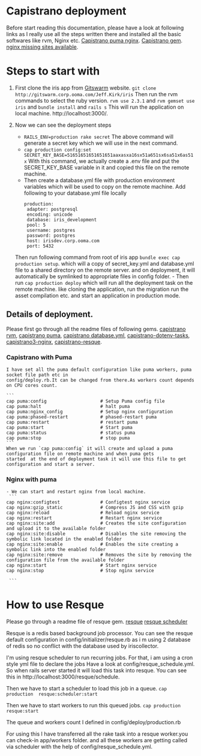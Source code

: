 # Capistrano deployment
  Before start reading this documentation, please have a look at following links as I really use all the steps written there and installed all the basic softwares like rvm, Nginx etc.
   [Capistrano puma nginx](https://www.digitalocean.com/community/tutorials/deploying-a-rails-app-on-ubuntu-14-04-with-capistrano-nginx-and-puma).
   [Capistrano gem](https://github.com/capistrano/capistrano/).
   [nginx missing sites available](https://stackoverflow.com/questions/17413526/nginx-missing-sites-available-directory).

# Steps to start with
  1. First clone the iris app from [Gitswarm](http://gitswarm.corp.ooma.com/Jeff.Kirk/iris) website.
  `git clone http://gitswarm.corp.ooma.com/Jeff.Kirk/iris`
  Then run the rvm commands to select the ruby version.
  `rvm use 2.3.1` and `rvm gemset use iris` and `bundle install` and `rails s`
  This will run the application on local machine.
  http://localhost:3000/.

  2. Now we can see the deployment steps 
     - `RAILS_ENV=production rake secret` 
       The above command will generate a secret key which we will use in the next command.
     - `cap production config:set SECRET_KEY_BASE=51651651651651651aaxasxa16sx51a651sx6sa51x6as51x` 
       With this command, we actually create a .env file and put the SECRET_KEY_BASE variable in it and copied this file on the remote machine.
     - Then create a database.yml file with production environment variables which will be used 
       to copy on the remote machine.
       Add following to your database.yml file locally
         ``` 
         production:
          adapter: postgresql
          encoding: unicode
          database: iris_development
          pool: 5
          username: postgres
          password: postgres
          host: irisdev.corp.ooma.com
          port: 5432

         ``` 
      Then run following command from root of iris app 
      `bundle exec cap production setup`.
      which will a copy of secret_key.yml and database.yml file to a shared directory on the remote server.
      and on deployment, it will automatically be symlinked to appropriate files in config folder.
    - Then run `cap production deploy` which will run all the deployment task on the remote machine.
      like cloning the application, run the migration run the asset compilation etc. and start an application in production mode. 

##  Details of deployment.
Please first go through all the readme files of following gems.
[capistrano rvm](https://github.com/capistrano/rvm),
[capistrano puma](https://github.com/seuros/capistrano-puma),
[capistrano database.yml](https://github.com/potsbo/capistrano-database-yml),
[capistrano-dotenv-tasks](https://github.com/glyph-fr/capistrano-dotenv-tasks),
[capistrano3-nginx](https://github.com/platanus/capistrano3-nginx),
[capistrano-resque](https://github.com/sshingler/capistrano-resque). 

### Capistrano with Puma
    I have set all the puma default configuration like puma workers, puma socket file path etc in
    config/deploy.rb.It can be changed from there.As workers count depends on CPU cores count.

    ```    
    cap puma:config                    # Setup Puma config file
    cap puma:halt                      # halt puma
    cap puma:nginx_config              # Setup nginx configuration
    cap puma:phased-restart            # phased-restart puma
    cap puma:restart                   # restart puma
    cap puma:start                     # Start puma
    cap puma:status                    # status puma
    cap puma:stop                      # stop puma
    ```
    When we run `cap puma:config` it will create and upload a puma configuration file on remote machine and when puma gets
    started  at the end of deployment task it will use this file to get configuration and start a server.

### Nginx with puma
    - We can start and restart nginx from local machine.
     ```
    cap nginx:configtest               # Configtest nginx service
    cap nginx:gzip_static              # Compress JS and CSS with gzip
    cap nginx:reload                   # Reload nginx service
    cap nginx:restart                  # Restart nginx service
    cap nginx:site:add                 # Creates the site configuration and upload it to the available folder
    cap nginx:site:disable             # Disables the site removing the symbolic link located in the enabled folder
    cap nginx:site:enable              # Enables the site creating a symbolic link into the enabled folder
    cap nginx:site:remove              # Removes the site by removing the configuration file from the available folder
    cap nginx:start                    # Start nginx service
    cap nginx:stop                     # Stop nginx service

     ```

# How to use Resque 
  Please go through a readme file of resque gem.
  [resque](https://github.com/resque/resque)
  [resque scheduler](https://github.com/resque/resque-scheduler)
  
  Resque is a redis based background job processor. You can see the resque default configuration in 
  config/initializer/resque.rb  as i m using 2 database of redis so no conflict with the database used by iriscollector.
  
  I'm using resque scheduler to run recurring jobs. For that, i am using a cron style yml file to declare the jobs
  Have a look at config/resque_schedule.yml. So when rails server started it will load this task into resque. You can see this in http://localhost:3000/resque/schedule.
  
  Then we have to start a scheduler to load this job in a queue.
  `cap production  resque:scheduler:start` 

  Then we have to start workers to run this queued jobs.
  `cap production  resque:start`    
  
  The queue and workers count I defined in config/deploy/production.rb  

   
  For using this I have transferred all the rake task into a resque worker.you can check-in app/workers folder.
  and all these workers are getting called via scheduler with the help of config/resque_schedule.yml.
        


 
